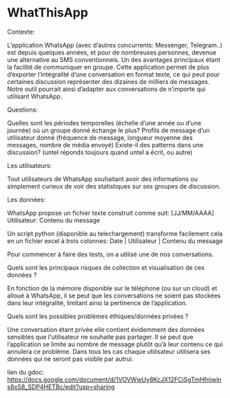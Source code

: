# WhatThisApp

Contexte:

L’application WhatsApp (avec d’autres concurrents: Messenger, Telegram..)  est depuis quelques années, et pour de nombreuses personnes, devenue une alternative au SMS conventionnels. 
Un des avantages principaux étant la facilité de communiquer en groupe.
Cette application permet de plus d’exporter l’intégralité d’une conversation en format texte, ce qui peut pour certaines discussion représenter des dizaines de milliers de messages. 
Notre outil pourrait ainsi d’adapter aux conversations de n’importe qui utilisant WhatsApp.


Questions:

Quelles sont les périodes temporelles (échelle d’une année ou d’une journée) où un groupe donné échange le plus?
Profils de message d’un utilisateur donné (fréquence de message, longueur moyenne des messages, nombre de média envoyé)
Existe-il des patterns dans une discussion? (untel réponds toujours quand untel a écrit, ou autre)


Les utilisateurs:

Tout utilisateurs de WhatsApp souhaitant avoir des informations ou simplement curieux de voir des statistiques sur ses groupes de discussion.

Les données:

WhatsApp propose un fichier texte construit comme suit:
[JJ/MM/AAAA] Utilisateur: Contenu du message

Un script python (disponible au telechargement) transforme facilement cela en un fichier excel à trois colonnes:
Date | Utilisateur | Contenu du message

Pour commencer à faire des tests, on a utilisé une de nos conversations.

Quels sont les principaux risques de collection et visualisation de ces données ?

En fonction de la mémoire disponible sur le téléphone (ou sur un cloud) et alloué à WhatsApp, il se peut que les conversations ne soient pas stockées dans leur intégralité, limitant ainsi la pertinence de l’application.


Quels sont les possibles problèmes éthiques/données privées ?

Une conversation étant privée elle contient évidemment des données sensibles que l'utilisateur ne souhaite pas partager. Il se peut que l’application se limite au nombre de message plutôt qu’à leur contenu ce qui annulera ce problème. Dans tous les cas chaque utilisateur utilisera ses données qui ne seront pas visible par autrui.

lien du gdoc: https://docs.google.com/document/d/1VOVWwUy8KcJX12FCiSgTmHfniwins8xS8_SDP4HETBc/edit?usp=sharing

